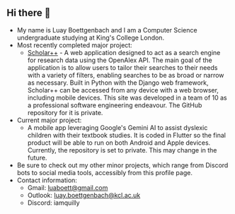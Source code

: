 ## Hi there 👋

- My name is Luay Boettgenbach and I am a Computer Science undergraduate studying at King's College London. 
- Most recently completed major project:
  - [Scholar++](https://scholarplusplus.org/) - A web application designed to act as a search engine for research data using the OpenAlex API. The main goal of the application is to allow users to tailor their searches to their needs with a variety of filters, enabling searches to be as broad or narrow as necessary. Built in Python with the Django web framework, Scholar++ can be accessed from any device with a web browser, including mobile devices. This site was developed in a team of 10 as a professional software engineering endeavour. The GitHub repository for it is private.
- Current major project:
  - A mobile app leveraging Google's Gemini AI to assist dyslexic children with their textbook studies. It is coded in Flutter so the final product will be able to run on both Android and Apple devices. Currently, the repository is set to private. This may change in the future.
- Be sure to check out my other minor projects, which range from Discord bots to social media tools, accessibly from this profile page.
- Contact information:
  - Gmail: luaboett@gmail.com
  - Outlook: luay.boettgenbach@kcl.ac.uk
  - Discord: iamquilly



<!--
**quillycs/quillycs** is a ✨ _special_ ✨ repository because its `README.md` (this file) appears on your GitHub profile.

Here are some ideas to get you started:

- 🔭 I’m currently working on ...
- 🌱 I’m currently learning ...
- 👯 I’m looking to collaborate on ...
- 🤔 I’m looking for help with ...
- 💬 Ask me about ...
- 📫 How to reach me: ...
- 😄 Pronouns: ...
- ⚡ Fun fact: ...
-->
